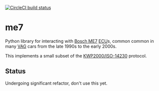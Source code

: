 [![CircleCI build status](https://circleci.com/gh/derpston/me7.svg?style=shield&circle-token=9b29247acf08a7580765d603e68b71af44f66a8b)](https://circleci.com/gh/derpston/me7)
# me7

Python library for interacting with [Bosch ME7](http://s4wiki.com/wiki/Bosch_ME7.1) [ECU](https://en.wikipedia.org/wiki/Engine_control_unit)s, common common in many [VAG](https://en.wikipedia.org/wiki/Volkswagen_Group) cars from the late 1990s to the early 2000s.

This implements a small subset of the [KWP2000/ISO-14230](https://en.wikipedia.org/wiki/Keyword_Protocol_2000) protocol.

## Status

Undergoing significant refactor, don't use this yet.


